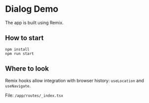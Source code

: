 # Dialog Demo
The app is built using Remix.

## How to start
```
npm install
npm run start
```
## Where to look
Remix hooks allow integration with browser history: `useLocation` and `useNavigate`.

File: `/app/routes/_index.tsx`